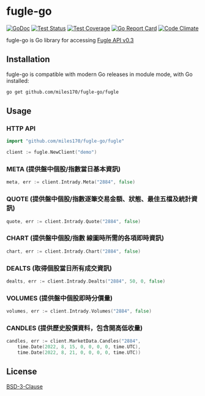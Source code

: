 # fugle-go

[![GoDoc](https://img.shields.io/static/v1?label=godoc&message=reference&color=blue)](https://pkg.go.dev/github.com/miles170/fugle-go/fugle)
[![Test Status](https://github.com/miles170/fugle-go/workflows/tests/badge.svg)](https://github.com/miles170/fugle-go/actions?query=workflow%3Atests)
[![Test Coverage](https://codecov.io/gh/miles170/fugle-go/branch/main/graph/badge.svg)](https://codecov.io/gh/miles170/fugle-go)
[![Go Report Card](https://goreportcard.com/badge/github.com/miles170/fugle-go)](https://goreportcard.com/report/github.com/miles170/fugle-go)
[![Code Climate](https://codeclimate.com/github/miles170/fugle-go/badges/gpa.svg)](https://codeclimate.com/github/miles170/fugle-go)

fugle-go is Go library for accessing [Fugle API v0.3](https://developer.fugle.tw/docs/data/intro)

## Installation

fugle-go is compatible with modern Go releases in module mode, with Go installed:

```bash
go get github.com/miles170/fugle-go/fugle
```

## Usage

### HTTP API

```go
import "github.com/miles170/fugle-go/fugle"

client := fugle.NewClient("demo")
```

### META (提供盤中個股/指數當日基本資訊)

```go
meta, err := client.Intrady.Meta("2884", false)
```

### QUOTE (提供盤中個股/指數逐筆交易金額、狀態、最佳五檔及統計資訊)

```go
quote, err := client.Intrady.Quote("2884", false)
```

### CHART (提供盤中個股/指數 線圖時所需的各項即時資訊)

```go
chart, err := client.Intrady.Chart("2884", false)
```

### DEALTS (取得個股當日所有成交資訊)

```go
dealts, err := client.Intrady.Dealts("2884", 50, 0, false)
```

### VOLUMES (提供盤中個股即時分價量)

```go
volumes, err := client.Intrady.Volumes("2884", false)
```

### CANDLES (提供歷史股價資料，包含開高低收量)

```go
candles, err := client.MarketData.Candles("2884",
    time.Date(2022, 8, 15, 0, 0, 0, 0, time.UTC),
    time.Date(2022, 8, 21, 0, 0, 0, 0, time.UTC))
```

## License

[BSD-3-Clause](LICENSE)
